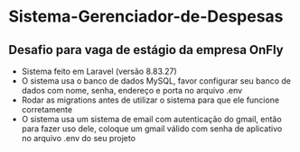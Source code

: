# Sistema-Gerenciador-de-Despesas
## Desafio para vaga de estágio da empresa OnFly
* Sistema feito em Laravel (versão 8.83.27)
* O sistema usa o banco de dados MySQL, favor configurar seu banco de dados com nome, senha, endereço e porta no arquivo .env
* Rodar as migrations antes de utilizar o sistema para que ele funcione corretamente
* O sistema usa um sistema de email com autenticação do gmail, então para fazer uso dele, coloque um gmail válido com senha de aplicativo no arquivo .env do seu projeto
